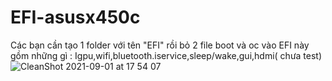 # EFI-asusx450c
Các bạn cần tạo 1 folder với tên "EFI" rồi bỏ 2 file boot và oc vào 
EFI này gồm những gì :
Igpu,wifi,bluetooth.iservice,sleep/wake,gui,hdmi( chưa test)![CleanShot 2021-09-01 at 17 54 07](https://user-images.githubusercontent.com/87013210/131659519-de378301-8513-4afe-9c74-91907f87cfe3.png)


